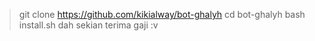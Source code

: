 > git clone https://github.com/kikialway/bot-ghalyh
> cd bot-ghalyh
> bash install.sh
> dah sekian terima gaji :v

